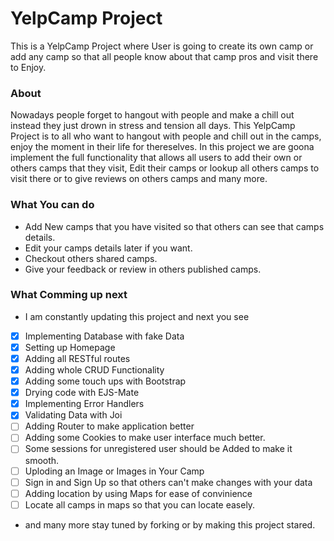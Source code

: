 YelpCamp Project
===========================================
This is a YelpCamp Project where User is going to create its own camp or add any camp so that all people know about that camp pros and visit there to Enjoy. 

### About
Nowadays people forget to hangout with people and make a chill out instead they just drown in stress and tension all days.
This YelpCamp Project is to all who want to hangout with people and chill out in the camps, enjoy the moment in their life
for thereselves. In this project we are goona implement the full functionality that allows all users to add their own or 
others camps that they visit, Edit their camps or lookup all others camps to visit there or to give reviews on others camps
and many more.

### What You can do
- Add New camps that you have visited so that others can see that camps details.
- Edit your camps details later if you want.
- Checkout others shared camps.
- Give your feedback or review in others published camps.

### What Comming up next
- I am constantly updating this project and next you see
- [x] Implementing Database with fake Data
- [x] Setting up Homepage
- [x] Adding all RESTful routes
- [x] Adding whole CRUD Functionality
- [x] Adding some touch ups with Bootstrap
- [x] Drying code with EJS-Mate
- [x] Implementing Error Handlers
- [x] Validating Data with Joi
- [ ] Adding Router to make application better
- [ ] Adding some Cookies to make user interface much better.
- [ ] Some sessions for unregistered user should be Added to make it smooth.
- [ ] Uploding an Image or Images in Your Camp
- [ ] Sign in and Sign Up so that others can't make changes with your data
- [ ] Adding location by using Maps for ease of convinience
- [ ] Locate all camps in maps so that you can locate easely.
-  and many more stay tuned by forking or by making this project stared.